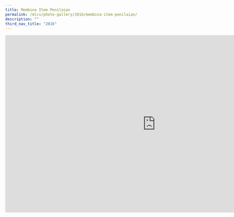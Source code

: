 ```yaml
---
title: Membina Item Penilaian
permalink: /mlcs/photo-gallery/2016/membina-item-penilaian/
description: ""
third_nav_title: "2016"
---
```

<iframe allowfullscreen="true" height="569" width="960" frameborder="0" src="https://docs.google.com/presentation/d/e/2PACX-1vS1hlTDDmhr3vyT1dnH0hQgsCLjZZMueixOqr9hGM6xG9Cj1j7fe4vIoV4yt1HOe_kYkWUQkF0QIiQR/embed?start=false&amp;loop=false&amp;delayms=5000"></iframe>
